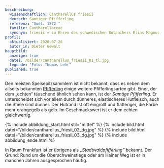 ```yaml
---
beschreibung:
  wissenschaftlich: Cantharellus friesii
  deutsch: Samtiger Pfifferling
  referenz: "Quél. 1872 "
  familie: Cantharellaceae
  synonym: friesii = zu Ehren des schwedischen Botanikers Elias Magnus Fries
profil:
  aktualisiert: 2020-07-26
  autor_in: Dieter Gewalt
hauptbild:
  anzeige: true
  datei: /bilder/cantharellus_friesii_01_tl.jpg
  legende: "Foto: Thomas Lehr"
published: true
---
```

Den meisten Speisepilzsammlern ist nicht bekannt, dass es neben dem allseits bekannten [Pfifferling](/pilze/cantharellus-cibarius-pfifferling) einige weitere Pfifferlingsarten gibt. Einer, der dem „echten“ täuschend ähnlich sehen kann, ist der *Samtige Pfifferling*. Er unterscheidet sich vor allem durch dünneres, elastischeres Hutfleisch, auch die Stiele sind dünner. Der Hutrand ist oft eingrollt und flatteriger, die Farbe mehr orangegelb als gelb. Im Geschmackswert ist er dem echten gleichwertig.

{% include abbildung_start.html stil="mittel" %}
{% include bild.html datei="/bilder/cantharellus_friesii_02_dg.jpg" %}
{% include bild.html datei="/bilder/cantharellus_friesii_03_dg.jpg" %}
{% include abbildung_ende.html %}

In Raum Frankfurt ist er übrigens als *„Stadtwaldpfifferling“* bekannt. Der Grund: Rund um die Oberschweinstiege oder am Hainer Weg ist er in manchen Jahren ausgesprochen häufig.